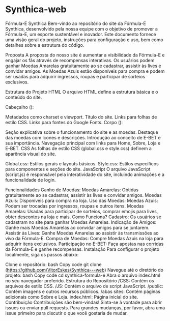 # Synthica-web

Fórmula-E Synthica
Bem-vindo ao repositório do site da Fórmula-E Synthica, desenvolvido pela nossa equipe com o objetivo de promover a Fórmula-E, um esporte sustentável e inovador. Este documento fornece uma visão geral do projeto, instruções para configuração e uso, bem como detalhes sobre a estrutura do código.

Proposta
A proposta do nosso site é aumentar a visibilidade da Fórmula-E e engajar os fãs através de recompensas interativas. Os usuários podem ganhar Moedas Amarelas gratuitamente ao se cadastrar, assistir às lives e convidar amigos. As Moedas Azuis estão disponíveis para compra e podem ser usadas para adquirir ingressos, roupas e participar de sorteios exclusivos.

Estrutura do Projeto
HTML
O arquivo HTML define a estrutura básica e o conteúdo do site.

Cabeçalho (<head>):

Metadados como charset e viewport.
Título do site.
Links para folhas de estilo CSS.
Links para fontes do Google Fonts.
Corpo (<body>):

Seção explicativa sobre o funcionamento do site e as moedas.
Destaque das moedas com ícones e descrições.
Introdução ao conceito de E-BET e sua importância.
Navegação principal com links para Home, Sobre, Loja e E-BET.
CSS
As folhas de estilo CSS (global.css e style.css) definem a aparência visual do site.

Global.css: Estilos gerais e layouts básicos.
Style.css: Estilos específicos para componentes e seções do site.
JavaScript
O arquivo JavaScript (script.js) é responsável pela interatividade do site, incluindo animações e a funcionalidade de login.

Funcionalidades
Ganho de Moedas:
Moedas Amarelas: Obtidas gratuitamente ao se cadastrar, assistir às lives e convidar amigos.
Moedas Azuis: Disponíveis para compra na loja.
Uso das Moedas:
Moedas Azuis: Podem ser trocadas por ingressos, roupas e outros itens.
Moedas Amarelas: Usadas para participar de sorteios, comprar emojis para lives, obter descontos na loja e mais.
Como Funciona?
Cadastro: Os usuários se cadastram no site para ganhar Moedas Amarelas.
Indicação de Amigos: Ganhe mais Moedas Amarelas ao convidar amigos para se juntarem.
Assistir às Lives: Ganhe Moedas Amarelas ao assistir às transmissões ao vivo da Fórmula-E.
Compra de Moedas: Compre Moedas Azuis na loja para adquirir itens exclusivos.
Participação no E-BET: Faça apostas nas corridas da Fórmula-E e ganhe recompensas.
Instalação
Para configurar o projeto localmente, siga os passos abaixo:

Clone o repositório:
bash
Copy code
git clone (https://github.com/VitorEskes/Synthica---web)
Navegue até o diretório do projeto:
bash
Copy code
cd synthica-formula-e
Abra o arquivo index.html no seu navegador preferido.
Estrutura do Repositório
/CSS: Contém os arquivos de estilo CSS.
/JS: Contém o arquivo de script JavaScript.
/public: Contém imagens e outros recursos públicos.
/abas sites: Contém páginas adicionais como Sobre e Loja.
index.html: Página inicial do site.
Contribuição
Contribuições são bem-vindas! Sinta-se à vontade para abrir issues ou enviar pull requests. Para grandes mudanças, por favor, abra uma issue primeiro para discutir o que você gostaria de mudar.
